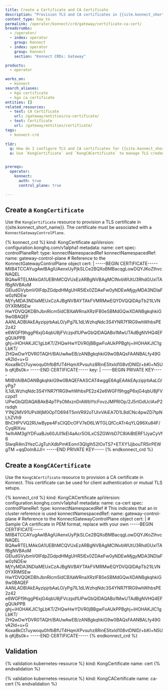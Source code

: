 ```yaml
---
title: Create a Certificate and CA Certificate
description: "Provision TLS and CA certificates in {{site.konnect_short_name}} using Kubernetes CRDs, and assign SNIs to TLS certificates."
content_type: how_to
permalink: /operator/konnect/crd/gateway/certificate-ca-cert/
breadcrumbs:
  - /operator/
  - index: operator
    group: Konnect
  - index: operator
    group: Konnect
    section: "Konnect CRDs: Gateway"

products:
  - operator

works_on:
  - konnect
search_aliases:
  - kgo certificate
  - kgo ca certificate
entities: []
related_resources:
  - text: CA Certificate
    url: /gateway/entities/ca-certificate/
  - text: Certificate
    url: /gateway/entities/certificate/
tags:
  - konnect-crd
 
tldr:
  q: How do I configure TLS and CA certificates for {{site.konnect_short_name}} using KGO?
  a: Use `KongCertificate` and `KongCACertificate` to manage TLS credentials and CA roots, and assign SNIs using `KongSNI`.


prereqs:
  operator:
    konnect:
      auth: true
      control_plane: true

---
```


## Create a `KongCertificate`

Use the `KongCertificate` resource to provision a TLS certificate in {{site.konnect_short_name}}. The certificate must be associated with a `KonnectGatewayControlPlane`.

<!-- vale off -->
{% konnect_crd %}
kind: KongCertificate
apiVersion: configuration.konghq.com/v1alpha1
metadata:
  name: cert
spec:
  controlPlaneRef:
    type: konnectNamespacedRef
    konnectNamespacedRef:
      name: gateway-control-plane # Reference to the KonnectGatewayControlPlane object
  cert: |
    -----BEGIN CERTIFICATE-----
    MIIB4TCCAYugAwIBAgIUAenxUyPjkSLCe2BQXoBMBacqgLowDQYJKoZIhvcNAQEL
    BQAwRTELMAkGA1UEBhMCQVUxEzARBgNVBAgMClNvbWUtU3RhdGUxITAfBgNVBAoM
    GEludGVybmV0IFdpZGdpdHMgUHR5IEx0ZDAeFw0yNDEwMjgyMDA3NDlaFw0zNDEw
    MjYyMDA3NDlaMEUxCzAJBgNVBAYTAkFVMRMwEQYDVQQIDApTb21lLVN0YXRlMSEw
    HwYDVQQKDBhJbnRlcm5ldCBXaWRnaXRzIFB0eSBMdGQwXDANBgkqhkiG9w0BAQEF
    AANLADBIAkEAyzipjrbAaLO/yPg7lL1dLWzhqNdc3S4YNR7f1RG9whWhbsPE2z42
    e6WGFf9hggP6xjG4qbU8jFVczpd1UPwGbQIDAQABo1MwUTAdBgNVHQ4EFgQUkPPB
    ghj+iHOHAKJlC1gLbKT/ZHQwHwYDVR0jBBgwFoAUkPPBghj+iHOHAKJlC1gLbKT/
    ZHQwDwYDVR0TAQH/BAUwAwEB/zANBgkqhkiG9w0BAQsFAANBALfy49GvA2ld+u+G
    Koxa8kCt7uywoqu0hfbBfUT4HqmXPvsuhz8RinE5ltxId108vtDNlD/+bKl+N5Ub
    qKjBs0k=
    -----END CERTIFICATE-----
  key: | 
    -----BEGIN PRIVATE KEY-----
    MIIBVAIBADANBgkqhkiG9w0BAQEFAASCAT4wggE6AgEAAkEAyzipjrbAaLO/yPg7
    lL1dLWzhqNdc3S4YNR7f1RG9whWhbsPE2z42e6WGFf9hggP6xjG4qbU8jFVczpd1
    UPwGbQIDAQABAkB4pTPsOMxznDrAWbYtcFovzJMPRIOp/2J5rtGdUcIAxP2rsdqh
    Y1Nj2MV91UPsWjM0OpTD694T5mVR92oTUIvVAiEA7D1L8dCNc4pwZD7tpNLhZVh9
    BhCHPVVQ2RUwBype4FsCIQDcOFV7eD6LWTGLQfCcATr4qYLQ96Xu84F/CyqRIXvu
    1wIhAM3glYDFuaBJs60JUl1kEl4aAcr5OILxCSZGWrbD7C8lAiBtERF1JyaCyVf6
    SlwqR4m3YezCJgTuhXdbPmKEonrI3QIgIh52IOxTS7+ETXY1JjbouTR5irPEWgTM
    +qqDoIn8JJI=
    -----END PRIVATE KEY-----
{% endkonnect_crd %}
<!-- vale on -->
## Create a `KongCACertificate`

Use the `KongCACertificate` resource to provision a CA certificate in Konnect. This certificate can be used for client authentication or mutual TLS setups.
<!-- vale on -->
{% konnect_crd %}
kind: KongCACertificate
apiVersion: configuration.konghq.com/v1alpha1
metadata:
  name: ca-cert
spec:
  controlPlaneRef:
    type: konnectNamespacedRef # This indicates that an in cluster reference is used
    konnectNamespacedRef:
      name: gateway-control-plane # Reference to the KonnectGatewayControlPlane object
  cert: | # Sample CA certificate in PEM format, replace with your own
      -----BEGIN CERTIFICATE-----
      MIIB4TCCAYugAwIBAgIUAenxUyPjkSLCe2BQXoBMBacqgLowDQYJKoZIhvcNAQEL
      BQAwRTELMAkGA1UEBhMCQVUxEzARBgNVBAgMClNvbWUtU3RhdGUxITAfBgNVBAoM
      GEludGVybmV0IFdpZGdpdHMgUHR5IEx0ZDAeFw0yNDEwMjgyMDA3NDlaFw0zNDEw
      MjYyMDA3NDlaMEUxCzAJBgNVBAYTAkFVMRMwEQYDVQQIDApTb21lLVN0YXRlMSEw
      HwYDVQQKDBhJbnRlcm5ldCBXaWRnaXRzIFB0eSBMdGQwXDANBgkqhkiG9w0BAQEF
      AANLADBIAkEAyzipjrbAaLO/yPg7lL1dLWzhqNdc3S4YNR7f1RG9whWhbsPE2z42
      e6WGFf9hggP6xjG4qbU8jFVczpd1UPwGbQIDAQABo1MwUTAdBgNVHQ4EFgQUkPPB
      ghj+iHOHAKJlC1gLbKT/ZHQwHwYDVR0jBBgwFoAUkPPBghj+iHOHAKJlC1gLbKT/
      ZHQwDwYDVR0TAQH/BAUwAwEB/zANBgkqhkiG9w0BAQsFAANBALfy49GvA2ld+u+G
      Koxa8kCt7uywoqu0hfbBfUT4HqmXPvsuhz8RinE5ltxId108vtDNlD/+bKl+N5Ub
      qKjBs0k=
      -----END CERTIFICATE-----
{% endkonnect_crd %}
<!-- vale off -->


## Validation

<!-- vale off -->
{% validation kubernetes-resource %}
kind: KongCertificate
name: cert
{% endvalidation %}

{% validation kubernetes-resource %}
kind: KongCACertificate
name: ca-cert
{% endvalidation %}
<!-- vale on -->